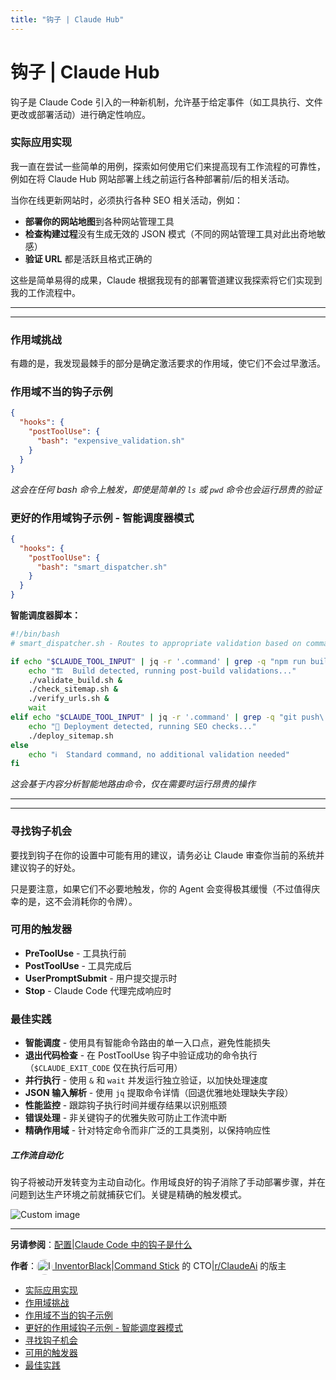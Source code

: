 ```yaml
---
title: "钩子 | Claude Hub"
---
```


# 钩子 | Claude Hub

钩子是 Claude Code 引入的一种新机制，允许基于给定事件（如工具执行、文件更改或部署活动）进行确定性响应。

### 实际应用实现[​](#practical-implementation)

我一直在尝试一些简单的用例，探索如何使用它们来提高现有工作流程的可靠性，例如在将 Claude Hub 网站部署上线之前运行各种部署前/后的相关活动。

当你在线更新网站时，必须执行各种 SEO 相关活动，例如：

-   **部署你的网站地图**到各种网站管理工具
-   **检查构建过程**没有生成无效的 JSON 模式（不同的网站管理工具对此出奇地敏感）
-   **验证 URL** 都是活跃且格式正确的

这些是简单易得的成果，Claude 根据我现有的部署管道建议我探索将它们实现到我的工作流程中。

* * *

* * *

### 作用域挑战[​](#scoping-challenges)

有趣的是，我发现最棘手的部分是确定激活要求的作用域，使它们不会过早激活。

### 作用域不当的钩子示例[​](#poorly-scoped-hook-example)

```json
{
  "hooks": {
    "postToolUse": {
      "bash": "expensive_validation.sh"
    }
  }
}
```

*这会在任何 bash 命令上触发，即使是简单的 `ls` 或 `pwd` 命令也会运行昂贵的验证*

### 更好的作用域钩子示例 - 智能调度器模式[​](#better-scoped-hook-example---smart-dispatcher-pattern)

```json
{
  "hooks": {
    "postToolUse": {
      "bash": "smart_dispatcher.sh"
    }
  }
}
```

**智能调度器脚本：**

```bash
#!/bin/bash
# smart_dispatcher.sh - Routes to appropriate validation based on command content

if echo "$CLAUDE_TOOL_INPUT" | jq -r '.command' | grep -q "npm run build\|yarn build\|next build"; then
    echo "🏗️  Build detected, running post-build validations..."
    ./validate_build.sh &
    ./check_sitemap.sh &
    ./verify_urls.sh &
    wait
elif echo "$CLAUDE_TOOL_INPUT" | jq -r '.command' | grep -q "git push\|vercel --prod"; then
    echo "🚀 Deployment detected, running SEO checks..."
    ./deploy_sitemap.sh
else
    echo "ℹ️  Standard command, no additional validation needed"
fi
```

*这会基于内容分析智能地路由命令，仅在需要时运行昂贵的操作*

* * *

* * *

### 寻找钩子机会[​](#finding-hook-opportunities)

要找到钩子在你的设置中可能有用的建议，请务必让 Claude 审查你当前的系统并建议钩子的好处。

只是要注意，如果它们不必要地触发，你的 Agent 会变得极其缓慢（不过值得庆幸的是，这不会消耗你的令牌）。

### 可用的触发器[​](#available-triggers)

-   **PreToolUse** - 工具执行前
-   **PostToolUse** - 工具完成后
-   **UserPromptSubmit** - 用户提交提示时
-   **Stop** - Claude Code 代理完成响应时

### 最佳实践[​](#best-practices)

-   **智能调度** - 使用具有智能命令路由的单一入口点，避免性能损失
-   **退出代码检查** - 在 PostToolUse 钩子中验证成功的命令执行（`$CLAUDE_EXIT_CODE` 仅在执行后可用）
-   **并行执行** - 使用 `&` 和 `wait` 并发运行独立验证，以加快处理速度
-   **JSON 输入解析** - 使用 `jq` 提取命令详情（回退优雅地处理缺失字段）
-   **性能监控** - 跟踪钩子执行时间并缓存结果以识别瓶颈
-   **错误处理** - 非关键钩子的优雅失败可防止工作流中断
-   **精确作用域** - 针对特定命令而非广泛的工具类别，以保持响应性

##### 工作流自动化

钩子将被动开发转变为主动自动化。作用域良好的钩子消除了手动部署步骤，并在问题到达生产环境之前就捕获它们。关键是精确的触发模式。

<img src="/img/discovery/036_cl_orange.png" alt="Custom image" style="max-width: 165px; height: auto;" />

* * *

**另请参阅**：[配置](/configuration.html)|[Claude Code 中的钩子是什么](https://docs.anthropic.com/en/docs/claude-code/hooks)

**作者**：[<img src="/img/claudes-greatest-soldier.png" alt="InventorBlack" style="width: 25px; height: 25px; border-radius: 50%; vertical-align: middle;" /> InventorBlack](https://x.com/inventorblack)|[Command Stick](https://commandstick.com) 的 CTO|[r/ClaudeAi](https://reddit.com/r/ClaudeAi) 的版主

-   [实际应用实现](#practical-implementation)
-   [作用域挑战](#scoping-challenges)
-   [作用域不当的钩子示例](#poorly-scoped-hook-example)
-   [更好的作用域钩子示例 - 智能调度器模式](#better-scoped-hook-example---smart-dispatcher-pattern)
-   [寻找钩子机会](#finding-hook-opportunities)
-   [可用的触发器](#available-triggers)
-   [最佳实践](#best-practices)